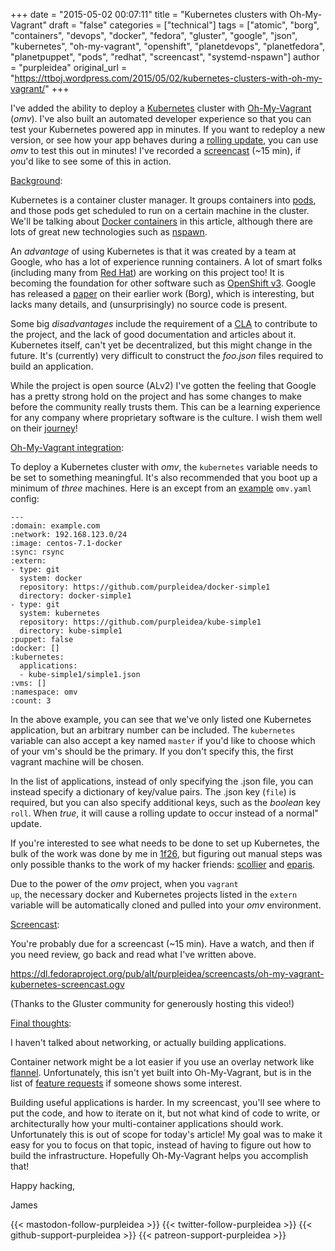 +++
date = "2015-05-02 00:07:11"
title = "Kubernetes clusters with Oh-My-Vagrant"
draft = "false"
categories = ["technical"]
tags = ["atomic", "borg", "containers", "devops", "docker", "fedora", "gluster", "google", "json", "kubernetes", "oh-my-vagrant", "openshift", "planetdevops", "planetfedora", "planetpuppet", "pods", "redhat", "screencast", "systemd-nspawn"]
author = "purpleidea"
original_url = "https://ttboj.wordpress.com/2015/05/02/kubernetes-clusters-with-oh-my-vagrant/"
+++

I've added the ability to deploy a <a href="https://github.com/GoogleCloudPlatform/kubernetes">Kubernetes</a> cluster with <a href="https://github.com/purpleidea/oh-my-vagrant">Oh-My-Vagrant</a> (<em>omv</em>). I've also built an automated developer experience so that you can test your Kubernetes powered app in minutes. If you want to redeploy a new version, or see how your app behaves during a <a href="https://github.com/GoogleCloudPlatform/kubernetes/blob/master/docs/kubectl_rolling-update.md">rolling update</a>, you can use <em>omv</em> to test this out in minutes! I've recorded a <a href="https://dl.fedoraproject.org/pub/alt/purpleidea/screencasts/oh-my-vagrant-kubernetes-screencast.ogv">screencast</a> (~15 min), if you'd like to see some of this in action.

<span style="text-decoration:underline;">Background</span>:

Kubernetes is a container cluster manager. It groups containers into <a href="https://github.com/GoogleCloudPlatform/kubernetes/blob/master/docs/pods.md">pods</a>, and those pods get scheduled to run on a certain machine in the cluster. We'll be talking about <a href="https://en.wikipedia.org/wiki/Docker_%28software%29">Docker containers</a> in this article, although there are lots of great new technologies such as <a href="http://0pointer.net/blog/systemd-for-administrators-part-xxi.html">nspawn</a>.

An <em>advantage</em> of using Kubernetes is that it was created by a team at Google, who has a lot of experience running containers. A lot of smart folks (including many from <a href="https://redhat.com/">Red Hat</a>) are working on this project too! It is becoming the foundation for other software such as <a href="https://blog.openshift.com/openshift-v3-deep-dive-docker-kubernetes/">OpenShift v3</a>. Google has released a <a href="https://static.googleusercontent.com/media/research.google.com/en//pubs/archive/43438.pdf">paper</a> on their earlier work (Borg), which is interesting, but lacks many details, and (unsurprisingly) no source code is present.

Some big <em>disadvantages</em> include the requirement of a <a href="https://sfconservancy.org/blog/2014/jun/09/do-not-need-cla/">CLA</a> to contribute to the project, and the lack of good documentation and articles about it. Kubernetes itself, can't yet be decentralized, but this might change in the future. It's (currently) very difficult to construct the <em>foo.json</em> files required to build an application.

While the project is open source (ALv2) I've gotten the feeling that Google has a pretty strong hold on the project and has some changes to make before the community really trusts them. This can be a learning experience for any company where proprietary software is the culture. I wish them well on their <a href="https://www.gnu.org/philosophy/free-sw.html">journey</a>!

<span style="text-decoration:underline;">Oh-My-Vagrant integration</span>:

To deploy a Kubernetes cluster with <em>omv</em>, the <code>kubernetes</code> variable needs to be set to something meaningful. It's also recommended that you boot up a minimum of <em>three</em> machines. Here is an except from an <a href="https://github.com/purpleidea/oh-my-vagrant/blob/master/examples/docker-kubernetes.yaml">example</a> <code>omv.yaml</code> config:
```
---
:domain: example.com
:network: 192.168.123.0/24
:image: centos-7.1-docker
:sync: rsync
:extern:
- type: git
  system: docker
  repository: https://github.com/purpleidea/docker-simple1
  directory: docker-simple1
- type: git
  system: kubernetes
  repository: https://github.com/purpleidea/kube-simple1
  directory: kube-simple1
:puppet: false
:docker: []
:kubernetes:
  applications:
  - kube-simple1/simple1.json
:vms: []
:namespace: omv
:count: 3
```
In the above example, you can see that we've only listed one Kubernetes application, but an arbitrary number can be included. The <code>kubernetes</code> variable can also accept a key named <code>master</code> if you'd like to choose which of your vm's should be the primary. If you don't specify this, the first vagrant machine will be chosen.

In the list of applications, instead of only specifying the .json file, you can instead specify a dictionary of key/value pairs. The .json key (<code>file</code>) is required, but you can also specify additional keys, such as the <em>boolean</em> key <code>roll</code>. When <em>true</em>, it will cause a rolling update to occur instead of a normal" update.

If you're interested to see what needs to be done to set up Kubernetes, the bulk of the work was done by me in <a href="https://github.com/purpleidea/oh-my-vagrant/commit/1f26e5bda5d7585f7b26babcb56a529cc34b96bd">1f26</a>, but figuring out manual steps was only possible thanks to the work of my hacker friends: <a href="https://twitter.com/collier_s">scollier</a> and <a href="https://github.com/eparis/">eparis</a>.

Due to the power of the <em>omv</em> project, when you <code>vagrant up</code>, the necessary docker and Kubernetes projects listed in the <code>extern</code> variable will be automatically cloned and pulled into your <em>omv</em> environment.

<span style="text-decoration:underline;">Screencast</span>:

You're probably due for a screencast (~15 min). Have a watch, and then if you need review, go back and read what I've written above.

<a href="https://dl.fedoraproject.org/pub/alt/purpleidea/screencasts/oh-my-vagrant-kubernetes-screencast.ogv">https://dl.fedoraproject.org/pub/alt/purpleidea/screencasts/oh-my-vagrant-kubernetes-screencast.ogv</a>

(Thanks to the Gluster community for generously hosting this video!)

<span style="text-decoration:underline;">Final thoughts</span>:

I haven't talked about networking, or actually building applications.

Container network might be a lot easier if you use an overlay network like <a href="https://github.com/purpleidea/oh-my-vagrant/issues/76">flannel</a>. Unfortunately, this isn't yet built into Oh-My-Vagrant, but is in the list of <a href="https://github.com/purpleidea/oh-my-vagrant/issues/76">feature requests</a> if someone shows some interest.

Building useful applications is harder. In my screencast, you'll see where to put the code, and how to iterate on it, but not what kind of code to write, or architecturally how your multi-container applications should work. Unfortunately this is out of scope for today's article! My goal was to make it easy for you to focus on that topic, instead of having to figure out how to build the infrastructure. Hopefully Oh-My-Vagrant helps you accomplish that!

Happy hacking,

James

{{< mastodon-follow-purpleidea >}}
{{< twitter-follow-purpleidea >}}
{{< github-support-purpleidea >}}
{{< patreon-support-purpleidea >}}

